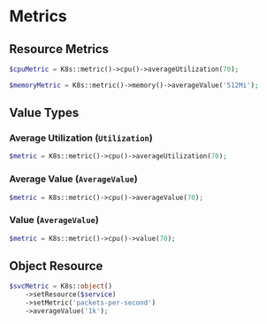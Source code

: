 # Metrics

## Resource Metrics

```php
$cpuMetric = K8s::metric()->cpu()->averageUtilization(70);

$memoryMetric = K8s::metric()->memory()->averageValue('512Mi');
```

## Value Types

### Average Utilization (`Utilization`)

```php
$metric = K8s::metric()->cpu()->averageUtilization(70);
```

### Average Value (`AverageValue`)

```php
$metric = K8s::metric()->cpu()->averageValue(70);
```

### Value (`AverageValue`)

```php
$metric = K8s::metric()->cpu()->value(70);
```

## Object Resource

```php
$svcMetric = K8s::object()
    ->setResource($service)
    ->setMetric('packets-per-second')
    ->averageValue('1k');
```
